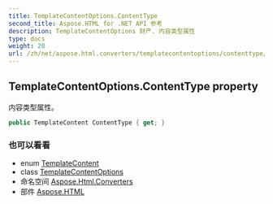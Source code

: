 ```yaml
---
title: TemplateContentOptions.ContentType
second_title: Aspose.HTML for .NET API 参考
description: TemplateContentOptions 财产. 内容类型属性
type: docs
weight: 20
url: /zh/net/aspose.html.converters/templatecontentoptions/contenttype/
---
```

## TemplateContentOptions.ContentType property

内容类型属性。

```csharp
public TemplateContent ContentType { get; }
```

### 也可以看看

* enum [TemplateContent](../../templatecontent/)
* class [TemplateContentOptions](../)
* 命名空间 [Aspose.Html.Converters](../../templatecontentoptions/)
* 部件 [Aspose.HTML](../../../)


